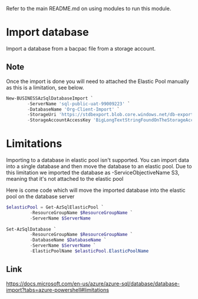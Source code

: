 
Refer to the main README.md on using modules to run this module.

# Import database
Import a database from a bacpac file from a storage account.

## Note
Once the import is done you will need to attached the Elastic Pool manually as this is a limitation, see below.

```powershell
New-BUSINESSAzSqlDatabaseImport `
        -ServerName 'sql-public-uat-99009223' `
        -DatabaseName 'Org-Client-Import' `
        -StorageUri 'https://stdbexport.blob.core.windows.net/db-exports/Org-Client-zCopy-20200722_1814.bacpac' `
        -StorageAccountAccessKey 'BigLongTextStringFoundOnTheStorageAccountPageUnderAccessKeys=='
```

# Limitations
Importing to a database in elastic pool isn't supported.
You can import data into a single database and then move the database to an elastic pool.
Due to this limitation we imported the database as -ServiceObjectiveName S3, meaning that it's not attached to the elastic pool

Here is come code which will move the imported database into the elastic pool on the database server

```powershell
$elasticPool = Get-AzSqlElasticPool `
         -ResourceGroupName $ResourceGroupName `
         -ServerName $ServerName
         
Set-AzSqlDatabase `
         -ResourceGroupName $ResourceGroupName `
         -DatabaseName $DatabaseName `
         -ServerName $ServerName `
         -ElasticPoolName $elasticPool.ElasticPoolName
```
## Link 
https://docs.microsoft.com/en-us/azure/azure-sql/database/database-import?tabs=azure-powershell#limitations
